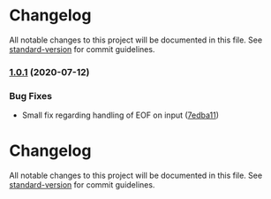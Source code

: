 # Changelog

All notable changes to this project will be documented in this file. See [standard-version](https://github.com/conventional-changelog/standard-version) for commit guidelines.

### [1.0.1](https://github.com/ourPLCC/plcc/compare/v1.0.0...v1.0.1) (2020-07-12)


### Bug Fixes

* Small fix regarding handling of EOF on input ([7edba11](https://github.com/ourPLCC/plcc/commit/7edba1123d8e8567fdcf24ee7c54ee7acc5c79b5))

# Changelog

All notable changes to this project will be documented in this file. See [standard-version](https://github.com/conventional-changelog/standard-version) for commit guidelines.

